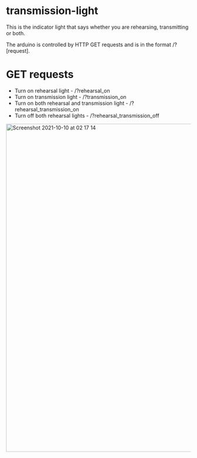 # transmission-light
This is the indicator light that says whether you are rehearsing, transmitting or both.

The arduino is controlled by HTTP GET requests and is in the format <IP address>/?[request].

# GET requests

* Turn on rehearsal light - <IP address>/?rehearsal_on
* Turn on transmission light - <IP address>/?transmission_on
* Turn on both rehearsal and transmission light - <IP address>/?rehearsal_transmission_on
* Turn off both rehearsal  lights - <IP address>/?rehearsal_transmission_off

<img width="896" alt="Screenshot 2021-10-10 at 02 17 14" src="https://user-images.githubusercontent.com/20305872/136677863-42257012-78b3-4ee7-ad19-89c386df21c7.png">
